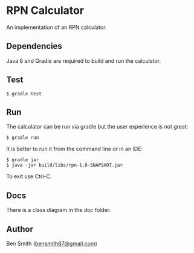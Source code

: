 # RPN Calculator
An implementation of an RPN calculator.

## Dependencies
Java 8 and Gradle are required to build and run the calculator.

## Test
```
$ gradle test
```

## Run
The calculator can be run via gradle but the user experience is not great:

```
$ gradle run
```

It is better to run it from the command line or in an IDE:

```
$ gradle jar
$ java -jar build/libs/rpn-1.0-SNAPSHOT.jar
```

To exit use Ctrl-C.

## Docs
There is a class diagram in the doc folder.

## Author
Ben Smith (bensmith87@gmail.com)